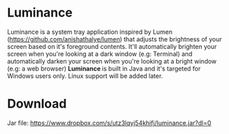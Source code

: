 # Luminance
Luminance is a system tray application inspired by Lumen (https://github.com/anishathalye/lumen) that adjusts the brightness of your screen
based on it's foreground contents.
It'll automatically brighten your screen when you're looking at a dark window (e.g: Terminal) and automatically darken your screen 
when you're looking at a bright window (e.g: a web browser)
<b> Luminance </b> is built in Java and it's targeted for Windows users only.
Linux support will be added later.

# Download
Jar file: https://www.dropbox.com/s/utz3lqyj54khifj/luminance.jar?dl=0
